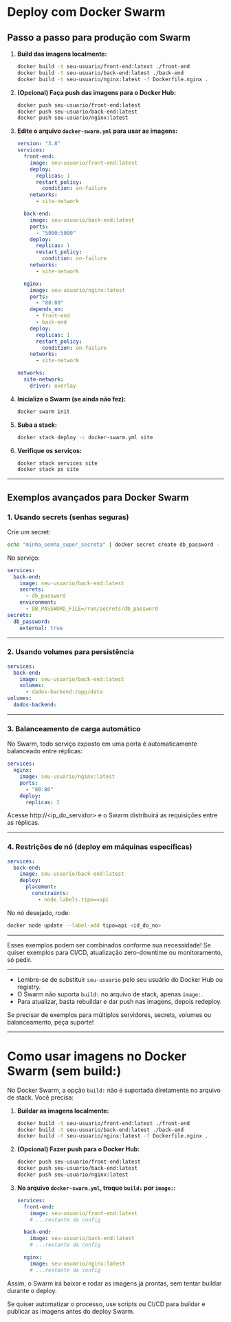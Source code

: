 # Deploy com Docker Swarm

## Passo a passo para produção com Swarm

1. **Build das imagens localmente:**

   ```bash
   docker build -t seu-usuario/front-end:latest ./front-end
   docker build -t seu-usuario/back-end:latest ./back-end
   docker build -t seu-usuario/nginx:latest -f Dockerfile.nginx .
   ```

2. **(Opcional) Faça push das imagens para o Docker Hub:**

   ```bash
   docker push seu-usuario/front-end:latest
   docker push seu-usuario/back-end:latest
   docker push seu-usuario/nginx:latest
   ```

3. **Edite o arquivo `docker-swarm.yml` para usar as imagens:**

   ```yaml
   version: "3.8"
   services:
     front-end:
       image: seu-usuario/front-end:latest
       deploy:
         replicas: 1
         restart_policy:
           condition: on-failure
       networks:
         - site-network

     back-end:
       image: seu-usuario/back-end:latest
       ports:
         - "5000:5000"
       deploy:
         replicas: 1
         restart_policy:
           condition: on-failure
       networks:
         - site-network

     nginx:
       image: seu-usuario/nginx:latest
       ports:
         - "80:80"
       depends_on:
         - front-end
         - back-end
       deploy:
         replicas: 1
         restart_policy:
           condition: on-failure
       networks:
         - site-network

   networks:
     site-network:
       driver: overlay
   ```

4. **Inicialize o Swarm (se ainda não fez):**

   ```bash
   docker swarm init
   ```

5. **Suba a stack:**

   ```bash
   docker stack deploy -c docker-swarm.yml site
   ```

6. **Verifique os serviços:**
   ```bash
   docker stack services site
   docker stack ps site
   ```

---

## Exemplos avançados para Docker Swarm

### 1. Usando secrets (senhas seguras)

Crie um secret:

```bash
echo "minha_senha_super_secreta" | docker secret create db_password -
```

No serviço:

```yaml
services:
  back-end:
    image: seu-usuario/back-end:latest
    secrets:
      - db_password
    environment:
      - DB_PASSWORD_FILE=/run/secrets/db_password
secrets:
  db_password:
    external: true
```

---

### 2. Usando volumes para persistência

```yaml
services:
  back-end:
    image: seu-usuario/back-end:latest
    volumes:
      - dados-backend:/app/data
volumes:
  dados-backend:
```

---

### 3. Balanceamento de carga automático

No Swarm, todo serviço exposto em uma porta é automaticamente balanceado entre réplicas:

```yaml
services:
  nginx:
    image: seu-usuario/nginx:latest
    ports:
      - "80:80"
    deploy:
      replicas: 3
```

Acesse http://<ip_do_servidor> e o Swarm distribuirá as requisições entre as réplicas.

---

### 4. Restrições de nó (deploy em máquinas específicas)

```yaml
services:
  back-end:
    image: seu-usuario/back-end:latest
    deploy:
      placement:
        constraints:
          - node.labels.tipo==api
```

No nó desejado, rode:

```bash
docker node update --label-add tipo=api <id_do_no>
```

---

Esses exemplos podem ser combinados conforme sua necessidade!
Se quiser exemplos para CI/CD, atualização zero-downtime ou monitoramento, só pedir.

---

- Lembre-se de substituir `seu-usuario` pelo seu usuário do Docker Hub ou registry.
- O Swarm não suporta `build:` no arquivo de stack, apenas `image:`.
- Para atualizar, basta rebuildar e dar push nas imagens, depois redeploy.

Se precisar de exemplos para múltiplos servidores, secrets, volumes ou balanceamento, peça suporte!

---

# Como usar imagens no Docker Swarm (sem build:)

No Docker Swarm, a opção `build:` não é suportada diretamente no arquivo de stack. Você precisa:

1. **Buildar as imagens localmente:**

   ```bash
   docker build -t seu-usuario/front-end:latest ./front-end
   docker build -t seu-usuario/back-end:latest ./back-end
   docker build -t seu-usuario/nginx:latest -f Dockerfile.nginx .
   ```

2. **(Opcional) Fazer push para o Docker Hub:**

   ```bash
   docker push seu-usuario/front-end:latest
   docker push seu-usuario/back-end:latest
   docker push seu-usuario/nginx:latest
   ```

3. **No arquivo `docker-swarm.yml`, troque `build:` por `image:`:**

   ```yaml
   services:
     front-end:
       image: seu-usuario/front-end:latest
       # ...restante da config

     back-end:
       image: seu-usuario/back-end:latest
       # ...restante da config

     nginx:
       image: seu-usuario/nginx:latest
       # ...restante da config
   ```

Assim, o Swarm irá baixar e rodar as imagens já prontas, sem tentar buildar durante o deploy.

Se quiser automatizar o processo, use scripts ou CI/CD para buildar e publicar as imagens antes do deploy Swarm.
